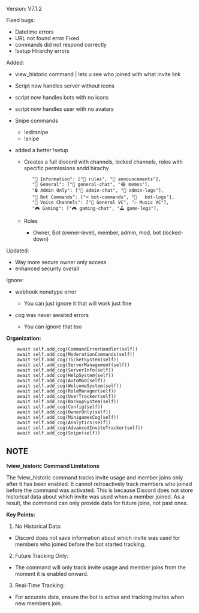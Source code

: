Version: V7.1.2


Fixed bugs:
 - Datetime errors
 - URL not found error Fixed
 - commands did not respond correctly
 - !setup Hirarchy errors


Added: 
 - view_historic command | lets u see who joined with what invite link
 - Script now handles server without icons
 - script now handles bots with no icons
 - script now handles user with no avatars
 - Snipe commands
   - !editsnipe
   - !snipe

 - added a better !setup 
   - Creates a full discord with channels, locked channels, roles with specific permissions andd hirachy
          
            "📜 Information": ["📌 rules", "📢 announcements"],
            "💬 General": ["💬 general-chat", "😂 memes"],
            "🔒 Admin Only": ["🔧 admin-chat", "📜 admin-logs"],
            "🤖 Bot Commands": ["⌨️ bot-commands", "📝   bot-logs"],
            "🎤 Voice Channels": ["🎤 General VC", "🎶 Music VC"],
            "🎮 Gaming": ["🎮 gaming-chat", "🕹️ game-logs"],
   - Roles
      - Owner, Bot (owner-level), member, admin, mod, bot (locked-down)
 

 Updated: 
  - Way more secure owner only access
  - enhanced security overall
  


Ignore:
 - webhook nonetype error 
   - You can just ignore it that will work just fine

 - cog was never awaited errors 
   - You can ignore that too



**Organization:**
  
        await self.add_cog(CommandErrorHandler(self))
        await self.add_cog(ModerationCommands(self))
        await self.add_cog(TicketSystem(self))
        await self.add_cog(ServerManagement(self))
        await self.add_cog(ServerInfo(self))
        await self.add_cog(HelpSystem(self))
        await self.add_cog(AutoMod(self))
        await self.add_cog(WelcomeSystem(self))
        await self.add_cog(RoleManager(self))
        await self.add_cog(UserTracker(self))
        await self.add_cog(BackupSystem(self))
        await self.add_cog(Config(self))
        await self.add_cog(OwnerOnly(self))
        await self.add_cog(MinigamesCog(self))
        await self.add_cog(Analytics(self)) 
        await self.add_cog(AdvancedInviteTracker(self))
        await self.add_cog(Snipe(self))



## NOTE

**!view_historic Command Limitations**

The !view_historic command tracks invite usage and member joins only after it has been enabled. It cannot retroactively track members who joined before the command was activated. This is because Discord does not store historical data about which invite was used when a member joined. As a result, the command can only provide data for future joins, not past ones.

**Key Points:**

1. No Historical Data:
  - Discord does not save information about which invite was used for members who joined before the bot started tracking.

2. Future Tracking Only:
  - The command will only track invite usage and member joins from the moment it is enabled onward.

3. Real-Time Tracking:
  - For accurate data, ensure the bot is active and tracking invites when new members join.

